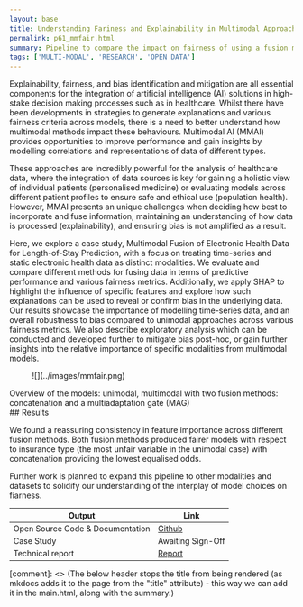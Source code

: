 ```yaml
---
layout: base
title: Understanding Fariness and Explainability in Multimodal Approaches within Healthcare
permalink: p61_mmfair.html
summary: Pipeline to compare the impact on fairness of using a fusion model versus a single modality model
tags: ['MULTI-MODAL', 'RESEARCH', 'OPEN DATA']
---
```


Explainability, fairness, and bias identification and mitigation are all essential components for the
integration of artificial intelligence (AI) solutions in high-stake decision making processes such as in
healthcare. Whilst there have been developments in strategies to generate explanations and various
fairness criteria across models, there is a need to better understand how multimodal methods impact
these behaviours. Multimodal AI (MMAI) provides opportunities to improve performance and gain
insights by modelling correlations and representations of data of different types. 

These approaches are incredibly powerful for the analysis of healthcare data, where the integration of data sources is key
for gaining a holistic view of individual patients (personalised medicine) or evaluating models across
different patient profiles to ensure safe and ethical use (population health). However, MMAI presents
an unique challenges when deciding how best to incorporate and fuse information, maintaining an
understanding of how data is processed (explainability), and ensuring bias is not amplified as a result.

Here, we explore a case study, Multimodal Fusion of Electronic Health Data for Length-of-Stay
Prediction, with a focus on treating time-series and static electronic health data as distinct modalities.
We evaluate and compare different methods for fusing data in terms of predictive performance and
various fairness metrics. Additionally, we apply SHAP to highlight the influence of specific features
and explore how such explanations can be used to reveal or confirm bias in the underlying data. Our
results showcase the importance of modelling time-series data, and an overall robustness to bias
compared to unimodal approaches across various fairness metrics. We also describe exploratory
analysis which can be conducted and developed further to mitigate bias post-hoc, or gain further
insights into the relative importance of specific modalities from multimodal models.

<figure markdown>
![](../images/mmfair.png)
</figure>
<figcaption>Overview of the models: unimodal, multimodal with two fusion methods: concatenation and a multiadaptation gate (MAG)</figcaption>
## Results

We found a reassuring consistency in feature importance across different fusion methods.  Both fusion methods produced fairer models with respect to insurance type (the most unfair variable in the unimodal case) with concatenation providing the lowest equalised odds.

Further work is planned to expand this pipeline to other modalities and datasets to solidify our understanding of the interplay of model choices on fiarness.

| Output | Link |
| ---- | ---- |
| Open Source Code & Documentation | [Github](https://github.com/nhsengland/mm-healthfair) |
| Case Study | Awaiting Sign-Off |
| Technical report | [Report](https://github.com/nhsengland/mm-healthfair/blob/main/report/NHSE_Internship_Project_Multimodal_XAI.pdf) |

[comment]: <> (The below header stops the title from being rendered (as mkdocs adds it to the page from the "title" attribute) - this way we can add it in the main.html, along with the summary.)
#
